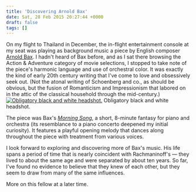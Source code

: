 ```yaml
---
title: 'Discovering Arnold Bax'
date: Sat, 28 Feb 2015 20:27:44 +0000
draft: false
tags: []
---
```


On my flight to Thailand in December, the in-flight entertainment console at my seat was playing as background music a piece by English composer [Arnold Bax](http://arnoldbax.com "Arnold Bax"). I hadn't heard of Bax before, and as I sat there browsing the Action & Adventure category of movie selections, I stopped to take note of the piece's harmonic language and use of orchestral color. It was exactly the kind of early 20th century writing that I've come to love and obsessively seek out. (Not the atonal writing of Schoenberg and co., as should be obvious, but the fusion of Romanticism and Impressionism that labored on in the attic of the classical household through the mid-century.) [![Obligatory black and white headshot.](https://alexchao-blog-media.s3.amazonaws.com/2021/07/0a6ef-arnold-bax.jpg)](https://alexchao-blog-media.s3.amazonaws.com/2021/07/0a6ef-arnold-bax.jpg) Obligatory black and white headshot.

The piece was Bax's [_Morning Song_](https://www.youtube.com/watch?v=Y04hqD7nATk), a short, 8-minute fantasy for piano and orchestra (its resemblance to a piano concerto deepened my initial curiosity). It features a playful opening melody that dances along throughout the piece with treatment from various voices.

I look forward to exploring and discovering more of Bax's music. His life spans a period of time that is nearly coincident with Rachmaninoff's — they lived to about the same age and were separated by about ten years. So far, I've found no evidence to believe that they knew of each other, but they seem to draw from many of the same influences.

More on this fellow at a later time.
